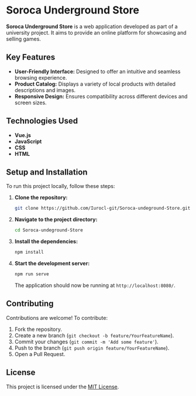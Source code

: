 # Soroca Underground Store

**Soroca Underground Store** is a web application developed as part of a university project. It aims to provide an online platform for showcasing and selling games.

## Key Features

- **User-Friendly Interface:** Designed to offer an intuitive and seamless browsing experience.
- **Product Catalog:** Displays a variety of local products with detailed descriptions and images.
- **Responsive Design:** Ensures compatibility across different devices and screen sizes.

## Technologies Used

- **Vue.js**
- **JavaScript**
- **CSS**
- **HTML**

## Setup and Installation

To run this project locally, follow these steps:

1. **Clone the repository:**

   ```bash
   git clone https://github.com/Iurocl-git/Soroca-undeground-Store.git
   ```

2. **Navigate to the project directory:**

   ```bash
   cd Soroca-undeground-Store
   ```

3. **Install the dependencies:**

   ```bash
   npm install
   ```

4. **Start the development server:**

   ```bash
   npm run serve
   ```

   The application should now be running at `http://localhost:8080/`.

## Contributing

Contributions are welcome! To contribute:

1. Fork the repository.
2. Create a new branch (`git checkout -b feature/YourFeatureName`).
3. Commit your changes (`git commit -m 'Add some feature'`).
4. Push to the branch (`git push origin feature/YourFeatureName`).
5. Open a Pull Request.

## License

This project is licensed under the [MIT License](LICENSE).
